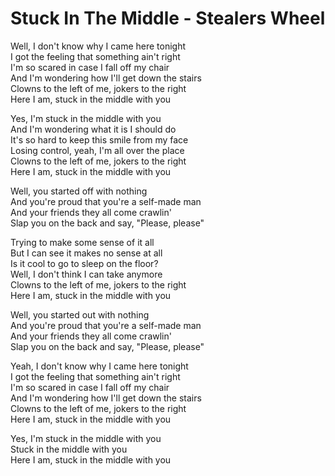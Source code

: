 # Stuck In The Middle - Stealers Wheel

Well, I don't know why I came here tonight\
I got the feeling that something ain't right\
I'm so scared in case I fall off my chair\
And I'm wondering how I'll get down the stairs\
Clowns to the left of me, jokers to the right\
Here I am, stuck in the middle with you

Yes, I'm stuck in the middle with you\
And I'm wondering what it is I should do\
It's so hard to keep this smile from my face\
Losing control, yeah, I'm all over the place\
Clowns to the left of me, jokers to the right\
Here I am, stuck in the middle with you

Well, you started off with nothing\
And you're proud that you're a self-made man\
And your friends they all come crawlin'\
Slap you on the back and say, "Please, please"

Trying to make some sense of it all\
But I can see it makes no sense at all\
Is it cool to go to sleep on the floor?\
Well, I don't think I can take anymore\
Clowns to the left of me, jokers to the right\
Here I am, stuck in the middle with you

Well, you started out with nothing\
And you're proud that you're a self-made man\
And your friends they all come crawlin'\
Slap you on the back and say, "Please, please"

Yeah, I don't know why I came here tonight\
I got the feeling that something ain't right\
I'm so scared in case I fall off my chair\
And I'm wondering how I'll get down the stairs\
Clowns to the left of me, jokers to the right\
Here I am, stuck in the middle with you

Yes, I'm stuck in the middle with you\
Stuck in the middle with you\
Here I am, stuck in the middle with you